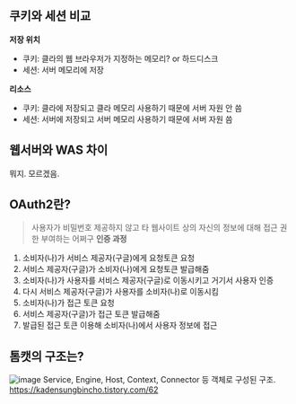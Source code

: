 
## <a id="1">쿠키와 세션 비교</a>
**저장 위치**
- 쿠키: 클라의 웹 브라우저가 지정하는 메모리? or 하드디스크
- 세션: 서버 메모리에 저장

**리소스**
- 쿠키: 클라에 저장되고 클라 메모리 사용하기 때문에 서버 자원 안 씀
- 세션: 서버에 저장되고 서버 메모리 사용하기 때문에 서버 자원 씀

## <a id="2">웹서버와 WAS 차이</a>
뭐지. 모르겠음.

## <a id="3">OAuth2란?</a>
> 사용자가 비밀번호 제공하지 않고 타 웹사이트 상의 자신의 정보에 대해 접근 권한 부여하는 어쩌구
**인증 과정**
1. 소비자(나)가 서비스 제공자(구글)에게 요청토큰 요청
2. 서비스 제공자(구글)가 소비자(나)에게 요청토큰 발급해줌
3. 소비자(나)가 사용자를 서비스 제공자(구글)로 이동시키고 거기서 사용자 인증
4. 다시 서비스 제공자(구글)가 사용자를 소비자(나)로 이동시킴
5. 소비자(나)가 접근 토큰 요청
6. 서비스 제공자(구글)가 접근 토큰 발급해줌
7. 발급된 접근 토큰 이용해 소비자(나)에서 사용자 정보에 접근

## <a id="4">톰캣의 구조는?</a>
![image](https://github.com/user-attachments/assets/11773779-1de6-4c36-b70e-c586bef3387c)
Service, Engine, Host, Context, Connector 등 객체로 구성된 구조. 
https://kadensungbincho.tistory.com/62  

